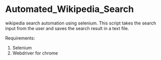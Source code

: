 # Automated_Wikipedia_Search
wikipedia search automation using selenium. This script takes the search input from the user and saves the search result in a text file.

Requirements:
  1. Selenium 
  2. Webdriver for chrome
  
  
